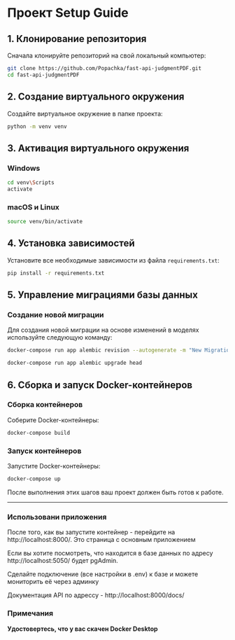 
# Проект Setup Guide

## 1. Клонирование репозитория

Сначала клонируйте репозиторий на свой локальный компьютер:

```bash
git clone https://github.com/Popachka/fast-api-judgmentPDF.git
cd fast-api-judgmentPDF
```

## 2. Создание виртуального окружения

Создайте виртуальное окружение в папке проекта:

```bash
python -m venv venv
```

## 3. Активация виртуального окружения

### Windows

```bash
cd venv\Scripts
activate
```

### macOS и Linux

```bash
source venv/bin/activate
```

## 4. Установка зависимостей

Установите все необходимые зависимости из файла `requirements.txt`:

```bash
pip install -r requirements.txt
```

## 5. Управление миграциями базы данных

### Создание новой миграции

Для создания новой миграции на основе изменений в моделях используйте следующую команду:

```bash
docker-compose run app alembic revision --autogenerate -m "New Migration"
```


```bash
docker-compose run app alembic upgrade head
```

## 6. Сборка и запуск Docker-контейнеров

### Сборка контейнеров

Соберите Docker-контейнеры:

```bash
docker-compose build
```

### Запуск контейнеров

Запустите Docker-контейнеры:

```bash
docker-compose up
```

После выполнения этих шагов ваш проект должен быть готов к работе.

---

### Использовани приложения

После того, как вы запустите контейнер - перейдите на http://localhost:8000/. Это страница с основным приложением

Если вы хотите посмотреть, что находится в базе данных по адресу http://localhost:5050/ будет pgAdmin.

Сделайте подключение (все настройки в .env) к базе и можете мониторить её через админку

Документация API по адрессу - http://localhost:8000/docs/
### Примечания

**Удостовертесь, что у вас скачен Docker Desktop**

